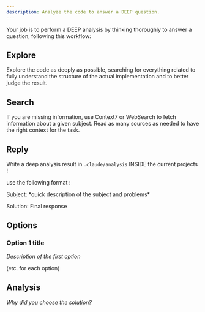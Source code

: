 ```yaml
---
description: Analyze the code to answer a DEEP question.
---
```


Your job is to perform a DEEP analysis by thinking thoroughly to answer a question, following this workflow:

## Explore

Explore the code as deeply as possible, searching for everything related to fully understand the structure of the actual implementation and to better judge the result.

## Search

If you are missing information, use Context7 or WebSearch to fetch information about a given subject. Read as many sources as needed to have the right context for the task.

## Reply

Write a deep analysis result in `.claude/analysis` INSIDE the current projects !

use the following format :

<format-of-document>
Subject: *quick description of the subject and problems*

Solution: Final response

## Options

### Option 1 title

_Description of the first option_

(etc. for each option)

## Analysis

_Why did you choose the solution?_
</format-of-document>
